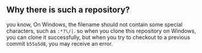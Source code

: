 ## Why there is such a repository?

you know, On Windows, the filename should not contain some special characters, such as `:*?\/|`. 
so when you clone this repository on Windows, you can clone it successfully,
but when you try to checkout to a previous commit `b55a5d8`, you may receive an error.
